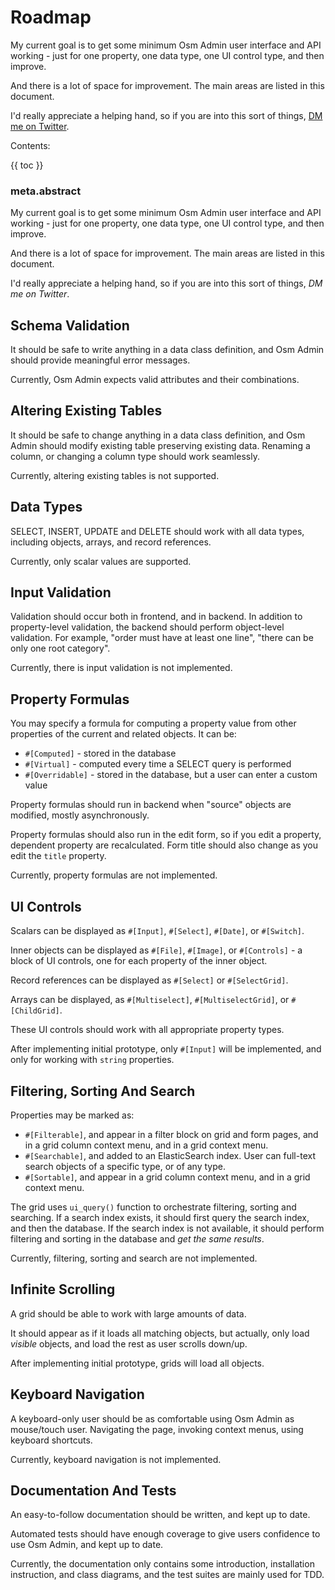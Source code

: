 # Roadmap

My current goal is to get some minimum Osm Admin user interface and API working - just for one property, one data type, one UI control type, and then improve.

And there is a lot of space for improvement. The main areas are listed in this document. 

I'd really appreciate a helping hand, so if you are into this sort of things, [DM me on Twitter](https://twitter.com/v_osmianski).

Contents:

{{ toc }}

### meta.abstract

My current goal is to get some minimum Osm Admin user interface and API working - just for one property, one data type, one UI control type, and then improve.

And there is a lot of space for improvement. The main areas are listed in this document.

I'd really appreciate a helping hand, so if you are into this sort of things, *DM me on Twitter*.

## Schema Validation

It should be safe to write anything in a data class definition, and Osm Admin should provide meaningful error messages.

Currently, Osm Admin expects valid attributes and their combinations.

## Altering Existing Tables

It should be safe to change anything in a data class definition, and Osm Admin should modify existing table preserving existing data. Renaming a column, or changing a column type should work seamlessly.

Currently, altering existing tables is not supported.

## Data Types

SELECT, INSERT, UPDATE and DELETE should work with all data types, including objects, arrays, and record references.

Currently, only scalar values are supported.

## Input Validation

Validation should occur both in frontend, and in backend. In addition to property-level validation, the backend should perform object-level validation. For example, "order must have at least one line", "there can be only one root category".

Currently, there is input validation is not implemented.

## Property Formulas

You may specify a formula for computing a property value from other properties of the current and related objects. It can be:

* `#[Computed]` - stored in the database
* `#[Virtual]` - computed every time a SELECT query is performed
* `#[Overridable]` - stored in the database, but a user can enter a custom value

Property formulas should run in backend when "source" objects are modified, mostly asynchronously.

Property formulas should also run in the edit form, so if you edit a property, dependent property are recalculated. Form title should also change as you edit the `title` property.

Currently, property formulas are not implemented. 

## UI Controls

Scalars can be displayed as `#[Input]`, `#[Select]`, `#[Date]`, or `#[Switch]`.

Inner objects can be displayed as `#[File]`, `#[Image]`, or `#[Controls]` - a block of UI controls, one for each property of the inner object.

Record references can be displayed as `#[Select]` or `#[SelectGrid]`.

Arrays can be displayed, as `#[Multiselect]`, `#[MultiselectGrid]`, or `#[ChildGrid]`.  

These UI controls should work with all appropriate property types.

After implementing initial prototype, only `#[Input]` will be implemented, and only for working with `string` properties.

## Filtering, Sorting And Search

Properties may be marked as: 

* `#[Filterable]`, and appear in a filter block on grid and form pages, and in a grid column context menu, and in a grid context menu.   
* `#[Searchable]`, and added to an ElasticSearch index. User can full-text search objects of a specific type, or of any type.
* `#[Sortable]`, and appear in a grid column context menu, and in a grid context menu.   

The grid uses `ui_query()` function to orchestrate filtering, sorting and searching. If a search index exists, it should first query the search index, and then the database. If the search index is not available, it should perform filtering and sorting in the database and *get the same results*.

Currently, filtering, sorting and search are not implemented.

## Infinite Scrolling

A grid should be able to work with large amounts of data. 

It should appear as if it loads all matching objects, but actually, only load *visible* objects, and load the rest as user scrolls down/up.

After implementing initial prototype, grids will load all objects.

## Keyboard Navigation

A keyboard-only user should be as comfortable using Osm Admin as mouse/touch user. Navigating the page, invoking context menus, using keyboard shortcuts.

Currently, keyboard navigation is not implemented.

## Documentation And Tests

An easy-to-follow documentation should be written, and kept up to date.

Automated tests should have enough coverage to give users confidence to use Osm Admin, and kept up to date.

Currently, the documentation only contains some introduction, installation instruction, and class diagrams, and the test suites are mainly used for TDD.  


 
